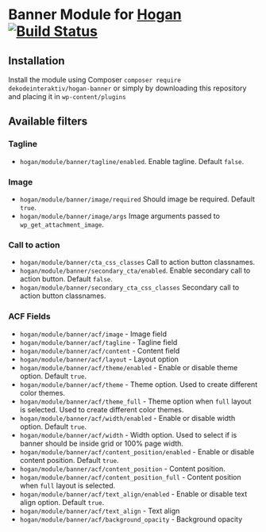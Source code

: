 # Banner Module for [Hogan](https://github.com/dekodeinteraktiv/hogan-banner) [![Build Status](https://travis-ci.org/DekodeInteraktiv/hogan-banner.svg?branch=master)](https://travis-ci.org/DekodeInteraktiv/hogan-banner)

## Installation
Install the module using Composer `composer require dekodeinteraktiv/hogan-banner` or simply by downloading this repository and placing it in `wp-content/plugins`

## Available filters
### Tagline
- `hogan/module/banner/tagline/enabled`. Enable tagline. Default `false`.

### Image
- `hogan/module/banner/image/required` Should image be required. Default `true`.
- `hogan/module/banner/image/args` Image arguments passed to `wp_get_attachment_image`.

### Call to action
- `hogan/module/banner/cta_css_classes` Call to action button classnames.
- `hogan/module/banner/secondary_cta/enabled`. Enable secondary call to action button. Default `false`.
- `hogan/module/banner/secondary_cta_css_classes` Secondary call to action button classnames.

### ACF Fields
- `hogan/module/banner/acf/image` - Image field
- `hogan/module/banner/acf/tagline` - Tagline field
- `hogan/module/banner/acf/content` - Content field
- `hogan/module/banner/acf/layout` - Layout option
- `hogan/module/banner/acf/theme/enabled` - Enable or disable theme option. Default `true`.
- `hogan/module/banner/acf/theme` - Theme option. Used to create different color themes.
- `hogan/module/banner/acf/theme_full` - Theme option when `full` layout is selected. Used to create different color themes.
- `hogan/module/banner/acf/width/enabled` - Enable or disable width option. Default `true`.
- `hogan/module/banner/acf/width` - Width option. Used to select if is banner should be inside grid or 100% page width.
- `hogan/module/banner/acf/content_position/enabled` - Enable or disable content position. Default `true`.
- `hogan/module/banner/acf/content_position` - Content position.
- `hogan/module/banner/acf/content_position_full` - Content position when `full` layout is selected.
- `hogan/module/banner/acf/text_align/enabled` - Enable or disable text align option. Default `true`.
- `hogan/module/banner/acf/text_align` - Text align
- `hogan/module/banner/acf/background_opacity` - Background opacity
